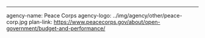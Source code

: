 ---
agency-name: Peace Corps
agency-logo: ../img/agency/other/peace-corp.jpg
plan-link: https://www.peacecorps.gov/about/open-government/budget-and-performance/
